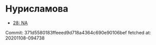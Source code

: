# Нурисламова
- [28: NA](28.md)

Commit: 371d5580183ffeeed9d718a4364c690e90106bef
 fetched at: 20201108-094738
